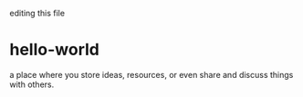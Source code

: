 editing this file
# hello-world
a place where you store ideas, resources, or even share and discuss things with others.
